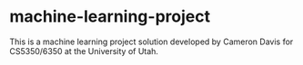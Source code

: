 # machine-learning-project
This is a machine learning project solution developed by Cameron Davis for CS5350/6350 at the University of Utah.
